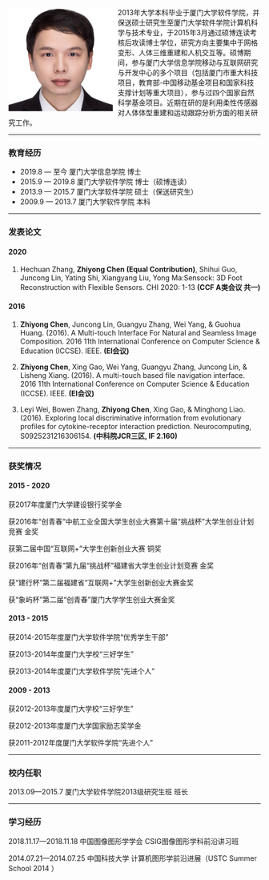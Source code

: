 <img src="assets/czy_head.jpg" alt="czy_head" style="zoom:30%;float:left;" />2013年大学本科毕业于厦门大学软件学院，并保送硕士研究生至厦门大学软件学院计算机科学与技术专业，于2015年3月通过硕博连读考核后攻读博士学位，研究方向主要集中于网格变形、人体三维重建和人机交互等。硕博期间，参与厦门大学信息学院移动与互联网研究与开发中心的多个项目（包括厦门市重大科技项目，教育部-中国移动基金项目和国家科技支撑计划等重大项目），参与过四个国家自然科学基金项目。近期在研的是利用柔性传感器对人体体型重建和运动跟踪分析方面的相关研究工作。

---

### 教育经历

* 2019.8 — 至今	    厦门大学信息学院             博士
* 2015.9 — 2019.8	厦门大学软件学院             博士（硕博连读）
* 2013.9 — 2015.7	厦门大学软件学院             硕士（保送研究生）
* 2009.9 — 2013.7	厦门大学软件学院             本科

---

### 发表论文

#### 2020

1. Hechuan Zhang, **Zhiyong Chen (Equal Contribution)**, Shihui Guo, Juncong Lin, Yating Shi, Xiangyang Liu, Yong Ma:Sensock: 3D Foot Reconstruction with Flexible Sensors. CHI 2020: 1-13 **(CCF A类会议 共一)**


#### 2016

1. **Zhiyong Chen**, Juncong Lin, Guangyu Zhang, Wei Yang, & Guohua Huang. (2016). A Multi-touch Interface For Natural and Seamless Image Composition. 2016 11th International Conference on Computer Science & Education (ICCSE). IEEE. **(EI会议)**

1. **Zhiyong Chen**, Xing Gao, Wei Yang, Guangyu Zhang, Juncong Lin, & Lisheng Xiang. (2016). A multi-touch based file navigation interface. 2016 11th International Conference on Computer Science & Education (ICCSE). IEEE. **(EI会议)**

1. Leyi Wei, Bowen Zhang, **Zhiyong Chen**, Xing Gao, & Minghong Liao. (2016). Exploring local discriminative information from evolutionary profiles for cytokine-receptor interaction prediction. Neurocomputing, S0925231216306154. **(中科院JCR三区, IF 2.160)**
                 

---

### 获奖情况

#### 2015 - 2020

获2017年度厦门大学建设银行奖学金

获2016年“创青春”中航工业全国大学生创业大赛第十届“挑战杯”大学生创业计划竞赛 金奖

获第二届中国“互联网+”大学生创新创业大赛 铜奖

获2016年“创青春”第九届“挑战杯”福建省大学生创业计划竞赛 金奖

获“建行杯”第二届福建省“互联网+”大学生创新创业大赛金奖

获“象屿杯”第二届“创青春”厦门大学学生创业大赛金奖

#### 2013 - 2015

获2014-2015年度厦门大学软件学院“优秀学生干部”

获2013-2014年度厦门大学校“三好学生”

获2013-2014年度厦门大学软件学院“先进个人”

#### 2009 - 2013

获2012-2013年度厦门大学校“三好学生”

获2012-2013年度厦门大学国家励志奖学金

获2011-2012年度厦门大学软件学院“先进个人”

---

### 校内任职

2013.09—2015.7	厦门大学软件学院2013级研究生班 班长

---

### 学习经历

2018.11.17—2018.11.18	中国图像图形学学会   CSIG图像图形学科前沿讲习班

2014.07.21—2014.07.25	中国科技大学               计算机图形学前沿进展（USTC Summer School 2014 ）

